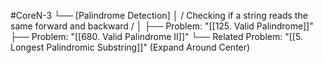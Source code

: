 #CoreN-3
└── [Palindrome Detection]
    │   / Checking if a string reads the same forward and backward /
    │
    ├── Problem: "[[125. Valid Palindrome]]"
    ├── Problem: "[[680. Valid Palindrome II]]"
    └── Related Problem: "[[5. Longest Palindromic Substring]]" (Expand Around Center)